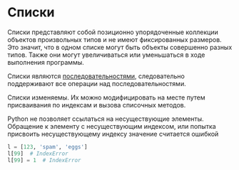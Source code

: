 # Списки

Списки представляют собой позиционно упорядоченные коллекции объектов произвольных типов и не имеют фиксированных размеров. Это значит, что в одном списке могут быть объекты совершенно разных типов. Также они могут увеличиваться или уменьшаться в ходе выполнения программы.

Списки являются [последовательностями](../SEQUENCES.md), следовательно поддерживают все операции над последовательностями.

Списки изменяемы. Их можно модифицировать на месте путем присваивания по индексам и вызова списочных методов.

Python не позволяет ссылаться на несуществующие элементы. Обращение к элементу с несуществующим индексом, или попытка присвоить несуществующему индексу значение считается ошибкой

```python
l = [123, 'spam', 'eggs']
l[99]  # IndexError
l[99] = 1  # IndexError
```
